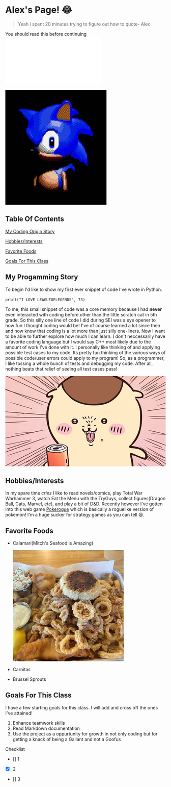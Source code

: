 # Alex's Page! :joy:
> Yeah I spent 20 minutes trying to figure out how to quote- Alex


You should read this before continuing![README](README.md)


![](Prowler_Sonic.webp)


## Table Of Contents
[My Coding Origin Story](my-programming-story)


[Hobbies/Interests](hobbies-interests)


[Favorite Foods](favorite-foods)


[Goals For This Class](goals-for-this-class)


## My Progamming Story 
To begin I'd like to show my first ever snippet of code I've wrote in Python. 


`print("I LOVE LEAGUEOFLEGENDS", 73)`


To me, this small snippet of code was a core memory because I had **never** even interacted with coding before other than the little scratch cat in 5th grade. So this silly one line of code I did during SEI was a eye opener to how fun I thought coding would be! I've of course learned a lot since then and now know that coding is a lot more than just silly one-liners. Now I want to be able to further explore how much I can learn. I don't neccessarily have a favorite coding language but I would say C++ most likely due to the amount of work I've done with it. I personally like thinking of and applying possible test cases to my code. Its pretty fun thinking of the various ways of possible code/user errors could apply to my program! So, as a programmer, I like tossing a whole bunch of tests and debugging my code. After all, nothing beats that relief of seeing all test cases pass!


![Me after passing all test cases](113436.webp)

## Hobbies/Interests  
In my spare time *cries* I like to read novels/comics, play Total War Warhammer 3, watch Eat the Menu with the TryGuys, collect figures(Dragon Ball, Cats, Marvel, etc), and play a bit of D&D. Recently however I've gotten into this web game [Pokerogue](https://pokerogue.net/) which is basically a roguelike version of pokemon! I'm a huge sucker for strategy games as you can tell 😆.


## Favorite Foods
- Calamari(Mitch's Seafood is Amazing)


  ![Mitch's](348s.jpg)

- Carnitas
- Brussel Sprouts

## Goals For This Class

I have a few starting goals for this class. I will add and cross off the ones I've attained!
1. Enhance teamwork skills
2. Read Markdown documentation 
3. Use the project as a oppurtunity for growth in not only coding but for getting a knack of being a Gallant and not a Goofus

Checklist
- [] 1
- [x] 2
- [] 3

